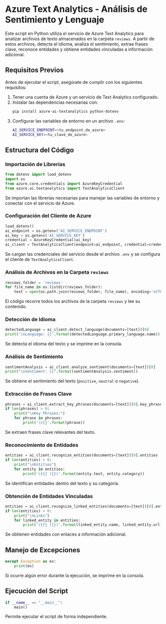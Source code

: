 # Azure Text Analytics - Análisis de Sentimiento y Lenguaje

Este script en Python utiliza el servicio de Azure Text Analytics para analizar archivos de texto almacenados en la carpeta `reviews`. A partir de estos archivos, detecta el idioma, analiza el sentimiento, extrae frases clave, reconoce entidades y obtiene entidades vinculadas a información adicional.

## Requisitos Previos

Antes de ejecutar el script, asegúrate de cumplir con los siguientes requisitos:

1. Tener una cuenta de Azure y un servicio de Text Analytics configurado.
2. Instalar las dependencias necesarias con:
   ```sh
   pip install azure-ai-textanalytics python-dotenv
   ```
3. Configurar las variables de entorno en un archivo `.env`:
   ```sh
   AI_SERVICE_ENDPOINT=<tu_endpoint_de_azure>
   AI_SERVICE_KEY=<tu_clave_de_azure>
   ```

## Estructura del Código

### Importación de Librerías
```python
from dotenv import load_dotenv
import os
from azure.core.credentials import AzureKeyCredential
from azure.ai.textanalytics import TextAnalyticsClient
```
Se importan las librerías necesarias para manejar las variables de entorno y conectar con el servicio de Azure.

### Configuración del Cliente de Azure
```python
load_dotenv()
ai_endpoint = os.getenv('AI_SERVICE_ENDPOINT')
ai_key = os.getenv('AI_SERVICE_KEY')
credential = AzureKeyCredential(ai_key)
ai_client = TextAnalyticsClient(endpoint=ai_endpoint, credential=credential)
```
Se cargan las credenciales del servicio desde el archivo `.env` y se configura el cliente de `TextAnalyticsClient`.

### Análisis de Archivos en la Carpeta `reviews`
```python
reviews_folder = 'reviews'
for file_name in os.listdir(reviews_folder):
    text = open(os.path.join(reviews_folder, file_name), encoding='utf8').read()
```
El código recorre todos los archivos de la carpeta `reviews` y lee su contenido.

### Detección de Idioma
```python
detectedLanguage = ai_client.detect_language(documents=[text])[0]
print('\nLanguage: {}'.format(detectedLanguage.primary_language.name))
```
Se detecta el idioma del texto y se imprime en la consola.

### Análisis de Sentimiento
```python
sentimentAnalysis = ai_client.analyze_sentiment(documents=[text])[0]
print("\nSentiment: {}".format(sentimentAnalysis.sentiment))
```
Se obtiene el sentimiento del texto (`positive`, `neutral` o `negative`).

### Extracción de Frases Clave
```python
phrases = ai_client.extract_key_phrases(documents=[text])[0].key_phrases
if len(phrases) > 0:
    print("\nKey Phrases:")
    for phrase in phrases:
        print('\t{}'.format(phrase))
```
Se extraen frases clave relevantes del texto.

### Reconocimiento de Entidades
```python
entities = ai_client.recognize_entities(documents=[text])[0].entities
if len(entities) > 0:
    print("\nEntities")
    for entity in entities:
        print('\t{} ({})'.format(entity.text, entity.category))
```
Se identifican entidades dentro del texto y su categoría.

### Obtención de Entidades Vinculadas
```python
entities = ai_client.recognize_linked_entities(documents=[text])[0].entities
if len(entities) > 0:
    print("\nLinks")
    for linked_entity in entities:
        print('\t{} ({})'.format(linked_entity.name, linked_entity.url))
```
Se obtienen entidades con enlaces a información adicional.

## Manejo de Excepciones
```python
except Exception as ex:
    print(ex)
```
Si ocurre algún error durante la ejecución, se imprime en la consola.

## Ejecución del Script
```python
if __name__ == "__main__":
    main()
```
Permite ejecutar el script de forma independiente.



